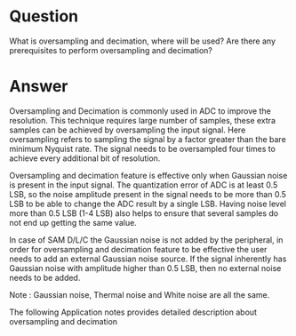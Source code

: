# Question	
What is oversampling and decimation, where will be used?
Are there any prerequisites to perform oversampling and decimation?
# Answer	
Oversampling and Decimation is commonly used in ADC to improve the resolution. 
This technique requires large number of samples, these extra samples can be achieved by oversampling the input signal. 
Here oversampling refers to sampling the signal by a factor greater than the bare minimum Nyquist rate.
The signal needs to be oversampled four times to achieve every additional bit of resolution. 

Oversampling and decimation feature is effective only when Gaussian noise is present in the input signal. 
The quantization error of ADC is at least 0.5 LSB, so the noise amplitude present in the signal needs to be more than 0.5 LSB to be able to change the ADC result by a single LSB. 
Having noise level more than 0.5 LSB (1-4 LSB) also helps to ensure that several samples do not end up getting the same value.

In case of SAM D/L/C the Gaussian noise is not added by the peripheral, in order for oversampling and decimation feature to be effective the user needs to add an external Gaussian noise source. 
If the signal inherently has Gaussian noise with amplitude higher than 0.5 LSB, then no external noise needs to be added.

Note : Gaussian noise, Thermal noise and White noise are all the same.

The following Application notes provides detailed description about oversampling and decimation

